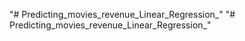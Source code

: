 "# Predicting_movies_revenue_Linear_Regression_" 
"# Predicting_movies_revenue_Linear_Regression_" 
